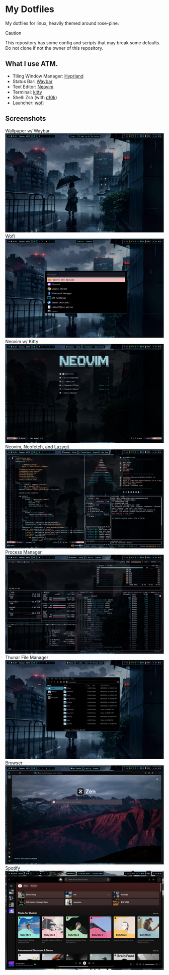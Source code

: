 # My Dotfiles
My dotfiles for linux, heavily themed around rose-pine.

> [!CAUTION]
> This repository has some config and scripts that may break some defaults.\
> Do not clone if not the owner of this repository. 


## What I use ATM.
- Tiling Window Manager: [Hyprland](https://hyprland.org/)
- Status Bar: [Waybar](https://github.com/Alexays/Waybar)
- Text Editor: [Neovim](https://github.com/neovim/neovim)
- Terminal: [kitty](https://github.com/kovidgoyal/kitty)
- Shell: Zsh (with [p10k](https://github.com/romkatv/powerlevel10k))
- Launcher: [wofi](https://hg.sr.ht/~scoopta/wofi)

## Screenshots
Wallpaper w/ Waybar
![image](./assets/screenshots/desktop.png)
Wofi
![image](./assets/screenshots/wofi.png)
Neovim w/ Kitty
![image](./assets/screenshots/editor.png)
Neovim, Neofetch, and Lazygit
![image](./assets/screenshots/environment.png)
Process Manager
![image](./assets/screenshots/btop.png)
Thunar File Manager
![image](./assets/screenshots/thunar.png)
Browser
![image](./assets/screenshots/browser.png)
Spotify
![image](./assets/screenshots/spotify.png)
